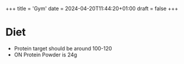 +++
title = 'Gym'
date = 2024-04-20T11:44:20+01:00
draft = false
+++

# Diet
- Protein target should be around 100-120
- ON Protein Powder is 24g
